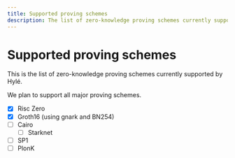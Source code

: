 ```yaml
---
title: Supported proving schemes
description: The list of zero-knowledge proving schemes currently supported by Hylé.
---
```


# Supported proving schemes

This is the list of zero-knowledge proving schemes currently supported by Hylé.

We plan to support all major proving schemes.

 - [x] Risc Zero
 - [x] Groth16 (using gnark and BN254)
 - [ ] Cairo
   - [ ] Starknet
 - [ ] SP1
 - [ ] PlonK